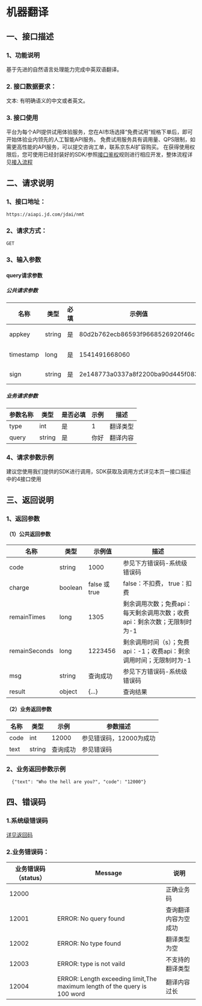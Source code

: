 # 机器翻译

## 一、接口描述

### 1、功能说明

基于先进的自然语言处理能力完成中英双语翻译。

### 2. 接口数据要求：

文本: 有明确语义的中文或者英文。

### 3. 接口使用

平台为每个API提供试用体验服务，您在AI市场选择“免费试用”规格下单后，即可开始体验业内领先的人工智能API服务。 免费试用服务具有调用量、QPS限制，如需更高性能的API服务，可以提交咨询工单，联系京东AI扩容购买。 在获得使用权限后，您可使用已经封装好的SDK/参照[接口鉴权](https://aidoc.jd.com/user/auth.html)规则进行相应开发，整体流程详见[接入流程](https://aidoc.jd.com/user/flow.html)

## 二、请求说明

### 1、接口地址：

```
https://aiapi.jd.com/jdai/nmt
```

### 2、请求方式：

```
GET
```

### 3、输入参数

#### query请求参数

##### 公共请求参数

| 名称      | 类型   | 必填 | 示例值                           | 描述                                           |
| --------- | ------ | ---- | -------------------------------- | ---------------------------------------------- |
| appkey    | string | 是   | 80d2b762ecb86593f9668526920f46c  | 您的appkey，可在买家中心控制台中获             |
| timestamp | long   | 是   | 1541491668060                    | 请求的时间戳，精确到毫秒，timestamp有效期5分钟 |
| sign      | string | 是   | 2e148773a0337a8f2200ba90d445f083 | 签名，根据规则MD5(sectetkey+timestamp)         |

##### 业务请求参数

| 参数名称 | 类型   | 是否必填 | 示例 | 描述     |
| -------- | ------ | -------- | ---- | -------- |
| type     | int    | 是       | 1    | 翻译类型 |
| query    | string | 是       | 你好 | 翻译内容 |

### 4、请求参数示例

建议您使用我们提供的SDK进行调用，SDK获取及调用方式详见本页一接口描述中的4接口使用

## 三、返回说明

### 1、返回参数

#### （1）公共返回参数

| 名称          | 类型    | 示例值        | 描述                                                         |
| ------------- | ------- | ------------- | ------------------------------------------------------------ |
| code          | string  | 1000          | 参见下方错误码-系统级错误码                                  |
| charge        | boolean | false 或 true | false：不扣费， true：扣费                                   |
| remainTimes   | long    | 1305          | 剩余调用次数；免费api：每天剩余调用次数；收费api：剩余次数；无限制时为-1 |
| remainSeconds | long    | 1223456       | 剩余调用时间（s）；免费api：-1；收费api：剩余调用时间；无限制时为-1 |
| msg           | string  | 查询成功      | 参见下方错误码-系统级错误码                                  |
| result        | object  | {...}         | 查询结果                                                     |

#### （2）业务返回参数

| 名称 | 类型   | 示例     | 参数描述                |
| ---- | ------ | -------- | ----------------------- |
| code | int    | 12000    | 参见错误码，12000为成功 |
| text | string | 查询成功 | 参见错误码              |

### 2、业务返回参数示例

```
  {"text": "Who the hell are you?", "code": "12000"}
```

## 四、错误码

### 1.系统级错误码

[详见返回码](https://aidoc.jd.com/user/returncode.html)

### 2.业务错误码：

| 业务错误码（status） | Message                                                      | 说明                 |
| -------------------- | ------------------------------------------------------------ | -------------------- |
| 12000                |                                                              | 正确业务码           |
| 12001                | ERROR: No query found                                        | 查询翻译内容为空成功 |
| 12002                | ERROR: No type found                                         | 翻译类型为空         |
| 12003                | ERROR: type is not vaild                                     | 不支持的翻译类型     |
| 12004                | ERROR: Length exceeding limit,The maximum length of the query is 100 word | 翻译内容过长         |